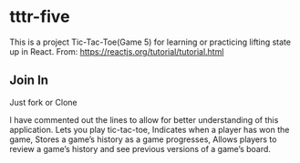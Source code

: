 # tttr-five
This is a project Tic-Tac-Toe(Game 5) for learning or practicing lifting state up in React.
From: https://reactjs.org/tutorial/tutorial.html

## Join In ##
Just fork or Clone

I have commented out the lines to allow for better understanding of this application. 
Lets you play tic-tac-toe,
Indicates when a player has won the game,
Stores a game’s history as a game progresses,
Allows players to review a game’s history and see previous versions of a game’s board.
